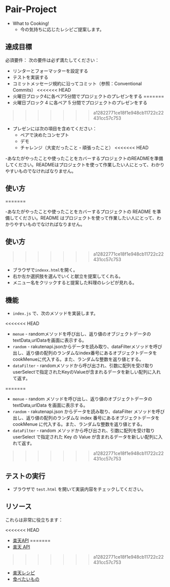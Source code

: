 # Pair-Project

- What to Cooking!
  - 今の気持ちに応じたレシピご提案します。

## 達成目標

必須要件：
次の要件は必ず満たしてください：

- リンターとフォーマッターを設定する
- テストを実装する
- コミットメッセージ規約に沿ってコミット（参照：Conventional Commits）
<<<<<<< HEAD
- 火曜日ブロック4に各ペア5分間でプロジェクトのプレゼンをする
=======
- 火曜日ブロック 4 に各ペア 5 分間でプロジェクトのプレゼンをする
>>>>>>> a12822771ce18f1e948cb11722c22431cc57c753
- プレゼンには次の項目を含めてください：
  - ペアで決めたコンセプト
  - デモ
  - チャレンジ（大変だったこと・頑張ったこと）
<<<<<<< HEAD
  
-あなたがやったことや使ったことをカバーするプロジェクトのREADMEを準備してください。READMEはプロジェクトを使って作業したい人にとって、わかりやすいものでなければなりません。

## 使い方
=======

-あなたがやったことや使ったことをカバーするプロジェクトの README を準備してください。README はプロジェクトを使って作業したい人にとって、わかりやすいものでなければなりません。

## 使い方

>>>>>>> a12822771ce18f1e948cb11722c22431cc57c753
- ブラウザで`indexx.html`を開く。
- 右か左か選択肢を選んでいくと献立を提案してくれる。
- メニュー名をクリックすると提案した料理のレシピが見れる。

## 機能

- `index.js` で、次のメソッドを実装します。

<<<<<<< HEAD
  - `menue` - randomメソッドを呼び出し、返り値のオブジェクトデータのtextData,urlDataを画面に表示する。
  - `random` - rakutenapi.jsonからデータを読み取り、dataFilterメソッドを呼び出し、返り値の配列のランダムなindex番号にあるオブジェクトデータをcookMenueに代入する。また、ランダムな整数を返り値とする。
  - `dataFilter` - randomメソッドから呼び出され、引数に配列を受け取りuserSelectで指定されたKeyのValueが含まれるデータを新しい配列に入れて返す。

=======
  - `menue` - random メソッドを呼び出し、返り値のオブジェクトデータの textData,urlData を画面に表示する。
  - `random` - rakutenapi.json からデータを読み取り、dataFilter メソッドを呼び出し、返り値の配列のランダムな index 番号にあるオブジェクトデータを cookMenue に代入する。また、ランダムな整数を返り値とする。
  - `dataFilter` - random メソッドから呼び出され、引数に配列を受け取り userSelect で指定された Key の Value が含まれるデータを新しい配列に入れて返す。
>>>>>>> a12822771ce18f1e948cb11722c22431cc57c753

## テストの実行

- ブラウザで `test.html` を開いて実装内容をチェックしてください。

## リソース

これらは非常に役立ちます：

<<<<<<< HEAD
- [楽天API](https://webservice.rakuten.co.jp/documentation/recipe-category-list)
=======
- [楽天 API](https://webservice.rakuten.co.jp/documentation/recipe-category-list)
>>>>>>> a12822771ce18f1e948cb11722c22431cc57c753
- [楽天レシピ](https://recipe.rakuten.co.jp/)
- [食べたいもの](https://recipe.rakuten.co.jp/recipe/1750088126/)
